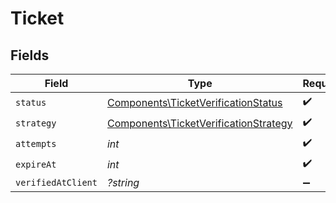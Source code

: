 # Ticket


## Fields

| Field                                                                                          | Type                                                                                           | Required                                                                                       | Description                                                                                    |
| ---------------------------------------------------------------------------------------------- | ---------------------------------------------------------------------------------------------- | ---------------------------------------------------------------------------------------------- | ---------------------------------------------------------------------------------------------- |
| `status`                                                                                       | [Components\TicketVerificationStatus](../../Models/Components/TicketVerificationStatus.md)     | :heavy_check_mark:                                                                             | N/A                                                                                            |
| `strategy`                                                                                     | [Components\TicketVerificationStrategy](../../Models/Components/TicketVerificationStrategy.md) | :heavy_check_mark:                                                                             | N/A                                                                                            |
| `attempts`                                                                                     | *int*                                                                                          | :heavy_check_mark:                                                                             | N/A                                                                                            |
| `expireAt`                                                                                     | *int*                                                                                          | :heavy_check_mark:                                                                             | N/A                                                                                            |
| `verifiedAtClient`                                                                             | *?string*                                                                                      | :heavy_minus_sign:                                                                             | N/A                                                                                            |